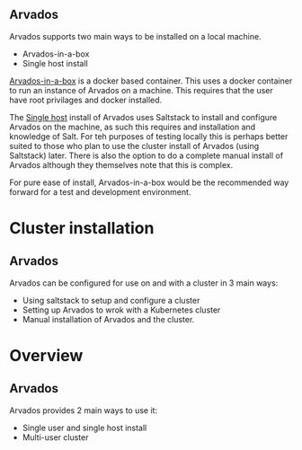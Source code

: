 
## Arvados

Arvados supports two main ways to be installed on a local machine.

* Arvados-in-a-box
* Single host install

[Arvados-in-a-box](https://doc.arvados.org/install/arvbox.html) is a docker based container. This uses a docker container to run an instance of Arvados on a machine.  This requires that the user have root privilages and docker installed.

The [Single host](https://doc.arvados.org/v2.1/install/salt-single-host.html) install of Arvados uses Saltstack to install and configure Arvados on the machine, as such this requires and installation and knowledge of Salt.  For teh purposes of testing locally this is perhaps better suited to those who plan to use the cluster install of Arvados (using Saltstack) later.  There is also the option to do a complete manual install of Arvados although they themselves note that this is complex.

For pure ease of install, Arvados-in-a-box would be the recommended way forward for a test and development environment.
# Cluster installation

## Arvados

Arvados can be configured for use on and with a cluster in 3 main ways:

* Using saltstack to setup and configure a cluster
* Setting up Arvados to wrok with a Kubernetes cluster
* Manual installation of Arvados and the cluster.




# Overview

## Arvados

Arvados provides 2 main ways to use it:

* Single user and single host install
* Multi-user cluster
